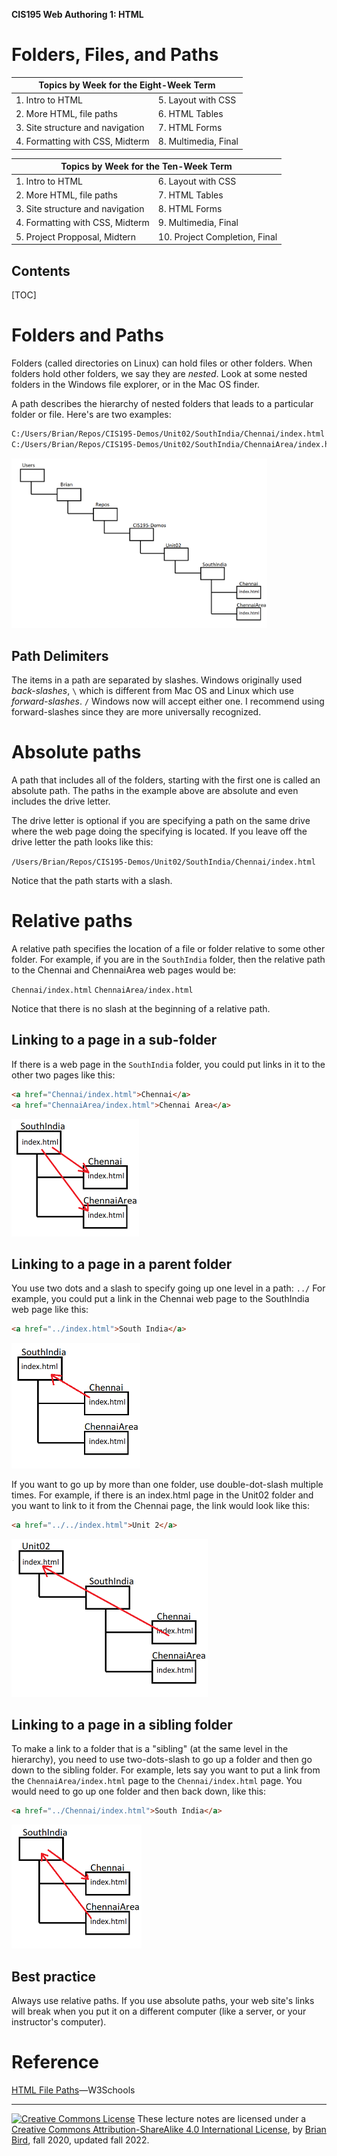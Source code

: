 **CIS195 Web Authoring 1: HTML**

<h1>Folders, Files, and Paths</h1>

<table>
  <thead>
    <tr>
      <th colspan="2">Topics by Week for the Eight-Week Term</th>
    </tr>
  </thead>
  <tbody>
    <tr>
      <td>1. Intro to HTML</td>
      <td>5. Layout with CSS</td>
    </tr>
    <tr>
      <td>2. More HTML, file paths</td>
      <td>6. HTML Tables</td>
    </tr>
    <tr>
      <td>3. Site structure and navigation</td>
      <td>7. HTML Forms</td>
    </tr>
    <tr>
      <td>4. Formatting with CSS, Midterm</td>
      <td>8. Multimedia, Final</td>
    </tr>
  </tbody>
</table>

<table hidden>
  <thead>
    <tr>
      <th colspan="2">Topics by Week for the Ten-Week Term</th>
    </tr>
  </thead>
  <tbody>
    <tr>
      <td>1. Intro to HTML</td>
      <td>6. Layout with CSS</td>
    </tr>
    <tr>
      <td>2. More HTML, file paths</td>
      <td>7. HTML Tables</td>
    </tr>
    <tr>
      <td>3. Site structure and navigation</td>
      <td>8. HTML Forms</td>
    </tr>
    <tr>
      <td>4. Formatting with CSS, Midterm</td>
      <td>9. Multimedia, Final</td>
    </tr>
    <tr>
      <td>5. Project Propposal, Midtern</td>
      <td>10. Project Completion, Final</td>
    </tr
  </tbody>
</table>


<h2>Contents</h2>

[TOC]

# Folders and Paths

Folders (called directories on Linux) can hold files or other folders. When folders hold other folders, we say they are *nested*. Look at some nested folders in the Windows file explorer, or in the Mac OS finder.

A path describes the hierarchy of nested folders that leads to a particular folder or file. Here's are two examples:

```bash
C:/Users/Brian/Repos/CIS195-Demos/Unit02/SouthIndia/Chennai/index.html
C:/Users/Brian/Repos/CIS195-Demos/Unit02/SouthIndia/ChennaiArea/index.html
```

<img src="FolderTree.png" style="zoom:40%;" />

## Path Delimiters

The items in a path are separated by slashes. Windows originally used *back-slashes*,
`\` 
which is different from Mac OS and Linux which use *forward-slashes*.
 `/`
Windows now will accept either one. I recommend using forward-slashes since they are more universally recognized.

# Absolute paths

A path that includes all of the folders, starting with the first one is called an absolute path. The paths in the example above are absolute and even includes the drive letter. 

The drive letter is optional if you are specifying a path on the same drive where the web page doing the specifying is located. If you leave off the drive letter the path looks like this:

`/Users/Brian/Repos/CIS195-Demos/Unit02/SouthIndia/Chennai/index.html`

Notice that the path starts with a slash.

# Relative paths

A relative path specifies the location of a file or folder relative to some other folder. For example, if you are in the `SouthIndia` folder, then the relative path to the Chennai and ChennaiArea web pages would be: 

`Chennai/index.html`
`ChennaiArea/index.html`

Notice that there is no slash at the beginning of a relative path.

## Linking to a page in a sub-folder

If there is a web page in the `SouthIndia` folder, you could put links in it to the other two pages like this:

```html
<a href="Chennai/index.html">Chennai</a>
<a href="ChennaiArea/index.html">Chennai Area</a>
```

<img src="FolderTree-SubfolderLink.png" style="zoom:50%;" />

## Linking to a page in a parent folder

You use two dots and a slash to specify going up one level in a path: `../`
For example, you could put a link in the Chennai web page to the SouthIndia web page like this:

```html
<a href="../index.html">South India</a>
```

<img src="FolderTree-ParentLink.png" style="zoom:50%;" />

If you want to go up by more than one folder, use double-dot-slash multiple times. For example, if  there is an index.html page in the Unit02 folder and you want to link to it from the Chennai page, the link would look like this:

```html
<a href="../../index.html">Unit 2</a>
```

<img src="FolderTree-LinkTwoFoldersUp.png" style="zoom:50%;" />

## Linking to a page in a sibling folder

To make a link to a folder that is a "sibling" (at the same level in the hierarchy), you need to use two-dots-slash to go up a folder and then go down to the sibling folder. For example, lets say you want to put a link from the `ChennaiArea/index.html` page to the `Chennai/index.html` page. You would need to go up one folder and then back down, like this:

```html
<a href="../Chennai/index.html">South India</a>
```

<img src="FolderTree-SiblingFolderLink.png" style="zoom:50%;" />



## Best practice

Always use relative paths. If you use absolute paths, your web site's links will break when you put it on a different computer (like a server, or your instructor's computer).



# Reference

[HTML File Paths](https://www.w3schools.com/Html/html_filepaths.asp)&mdash;W3Schools

------

[![Creative Commons License](https://i.creativecommons.org/l/by/4.0/80x15.png)](http://creativecommons.org/licenses/by-sa/4.0/) These lecture notes are licensed under a [Creative Commons Attribution-ShareAlike 4.0 International License](http://creativecommons.org/licenses/by-sa/4.0/), by [Brian Bird](https://profbird.dev/), fall 2020, updated fall 2022.